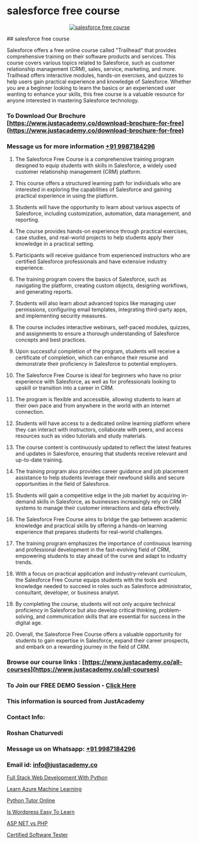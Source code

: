 # salesforce free course

<p align="center">
  <a href="https://justacademy.co/course-detail/salesforce-training">
    <img src="https://justacademy.co/storage2/course_image/1709973792_course_image.webp" alt="salesforce free course">
  </a>
</p>
## salesforce free course

Salesforce offers a free online course called "Trailhead" that provides comprehensive training on their software products and services. This course covers various topics related to Salesforce, such as customer relationship management (CRM), sales, service, marketing, and more. Trailhead offers interactive modules, hands-on exercises, and quizzes to help users gain practical experience and knowledge of Salesforce. Whether you are a beginner looking to learn the basics or an experienced user wanting to enhance your skills, this free course is a valuable resource for anyone interested in mastering Salesforce technology.
### To Download Our Brochure [https://www.justacademy.co/download-brochure-for-free](https://www.justacademy.co/download-brochure-for-free)
### Message us for more information [+91 9987184296](https://api.whatsapp.com/send?phone=919987184296)
1) The Salesforce Free Course is a comprehensive training program designed to equip students with skills in Salesforce, a widely used customer relationship management (CRM) platform.

2) This course offers a structured learning path for individuals who are interested in exploring the capabilities of Salesforce and gaining practical experience in using the platform.

3) Students will have the opportunity to learn about various aspects of Salesforce, including customization, automation, data management, and reporting.

4) The course provides hands-on experience through practical exercises, case studies, and real-world projects to help students apply their knowledge in a practical setting.

5) Participants will receive guidance from experienced instructors who are certified Salesforce professionals and have extensive industry experience.

6) The training program covers the basics of Salesforce, such as navigating the platform, creating custom objects, designing workflows, and generating reports.

7) Students will also learn about advanced topics like managing user permissions, configuring email templates, integrating third-party apps, and implementing security measures.

8) The course includes interactive webinars, self-paced modules, quizzes, and assignments to ensure a thorough understanding of Salesforce concepts and best practices.

9) Upon successful completion of the program, students will receive a certificate of completion, which can enhance their resume and demonstrate their proficiency in Salesforce to potential employers.

10) The Salesforce Free Course is ideal for beginners who have no prior experience with Salesforce, as well as for professionals looking to upskill or transition into a career in CRM.

11) The program is flexible and accessible, allowing students to learn at their own pace and from anywhere in the world with an internet connection.

12) Students will have access to a dedicated online learning platform where they can interact with instructors, collaborate with peers, and access resources such as video tutorials and study materials.

13) The course content is continuously updated to reflect the latest features and updates in Salesforce, ensuring that students receive relevant and up-to-date training.

14) The training program also provides career guidance and job placement assistance to help students leverage their newfound skills and secure opportunities in the field of Salesforce.

15) Students will gain a competitive edge in the job market by acquiring in-demand skills in Salesforce, as businesses increasingly rely on CRM systems to manage their customer interactions and data effectively.

16) The Salesforce Free Course aims to bridge the gap between academic knowledge and practical skills by offering a hands-on learning experience that prepares students for real-world challenges.

17) The training program emphasizes the importance of continuous learning and professional development in the fast-evolving field of CRM, empowering students to stay ahead of the curve and adapt to industry trends.

18) With a focus on practical application and industry-relevant curriculum, the Salesforce Free Course equips students with the tools and knowledge needed to succeed in roles such as Salesforce administrator, consultant, developer, or business analyst.

19) By completing the course, students will not only acquire technical proficiency in Salesforce but also develop critical thinking, problem-solving, and communication skills that are essential for success in the digital age.

20) Overall, the Salesforce Free Course offers a valuable opportunity for students to gain expertise in Salesforce, expand their career prospects, and embark on a rewarding journey in the field of CRM.

### Browse our course links : [https://www.justacademy.co/all-courses](https://www.justacademy.co/all-courses) 
### To Join our FREE DEMO Session - [Click Here](https://www.justacademy.co/register-for-course-demo)


### This information is sourced from JustAcademy
### Contact Info:
### Roshan Chaturvedi
### Message us on Whatsapp: [+91 9987184296](https://api.whatsapp.com/send?phone=919987184296)
### Email id: [info@justacademy.co](mailto:info@justacademy.co)
                
[Full Stack Web Development With Python](https://www.linkedin.com/pulse/full-stack-web-development-python-justacademy-houston-cw1rf?trackingId=Vz7nyHoce32yrgYb1u1YQQ%3D%3D&lipi=urn%3Ali%3Apage%3Ad_flagship3_company_admin%3B5RzDF0CIQxuDMHcL3MgYhA%3D%3D)

[Learn Azure Machine Learning](https://www.linkedin.com/pulse/learn-azure-machine-learning-justacademy-belfast-f8fbe?trackingId=3yz6scfIYbtyPwvJrraF8A%3D%3D&lipi=urn%3Ali%3Apage%3Ad_flagship3_company_admin%3BOulg0aX4Sr2isWcwcbyj2w%3D%3D)

[Python Tutor Online](https://medium.com/@ranepooja/python-tutor-online-8ec95fc01522)

[Is Wordpress Easy To Learn](https://medium.com/@akanshapatil/is-wordpress-easy-to-learn-1a9a512d8e8b)

[ASP NET vs PHP](https://justacademyin.github.io/justacademy/asp-net-vs-php)

[Certified Software Tester](https://justacademyin.github.io/justacademy/certified-software-tester)

